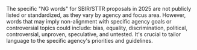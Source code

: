The specific "NG words" for SBIR/STTR proposals in 2025 are not publicly listed or standardized, as they vary by agency and focus area. However, words that may imply non-alignment with specific agency goals or controversial topics could include: bias, equality, discrimination, political, controversial, unproven, speculative, and untested. It's crucial to tailor language to the specific agency's priorities and guidelines.